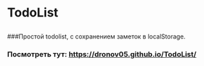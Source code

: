 # TodoList
##
###Простой todolist, с сохранением заметок в localStorage.
### Посмотреть тут: https://dronov05.github.io/TodoList/
